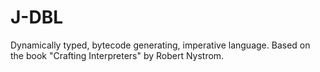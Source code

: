 # J-DBL
Dynamically typed, bytecode generating, imperative language. Based on the book "Crafting Interpreters" by Robert Nystrom.
